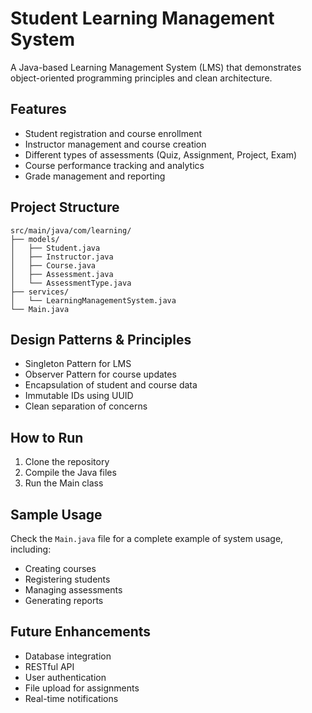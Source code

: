 # Student Learning Management System

A Java-based Learning Management System (LMS) that demonstrates object-oriented programming principles and clean architecture.

## Features

- Student registration and course enrollment
- Instructor management and course creation
- Different types of assessments (Quiz, Assignment, Project, Exam)
- Course performance tracking and analytics
- Grade management and reporting

## Project Structure

```
src/main/java/com/learning/
├── models/
│   ├── Student.java
│   ├── Instructor.java
│   ├── Course.java
│   ├── Assessment.java
│   └── AssessmentType.java
├── services/
│   └── LearningManagementSystem.java
└── Main.java
```

## Design Patterns & Principles

- Singleton Pattern for LMS
- Observer Pattern for course updates
- Encapsulation of student and course data
- Immutable IDs using UUID
- Clean separation of concerns

## How to Run

1. Clone the repository
2. Compile the Java files
3. Run the Main class

## Sample Usage

Check the `Main.java` file for a complete example of system usage, including:
- Creating courses
- Registering students
- Managing assessments
- Generating reports

## Future Enhancements

- Database integration
- RESTful API
- User authentication
- File upload for assignments
- Real-time notifications
